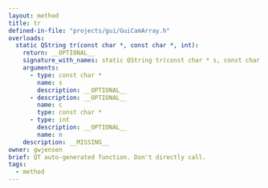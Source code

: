 ```yaml
---
layout: method
title: tr
defined-in-file: "projects/gui/GuiCamArray.h"
overloads:
  static QString tr(const char *, const char *, int):
    return: __OPTIONAL__
    signature_with_names: static QString tr(const char * s, const char * c, int n)
    arguments:
      - type: const char *
        name: s
        description: __OPTIONAL__
      - description: __OPTIONAL__
        name: c
        type: const char *
      - type: int
        description: __OPTIONAL__
        name: n
    description: __MISSING__
owner: gwjensen
brief: QT auto-generated function. Don't directly call.
tags:
  - method
---
```

